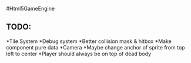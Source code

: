 #Html5GameEngine

## TODO:

*Tile System
*Debug system
*Better collision mask & hitbox
*Make component pure data
*Camera
*Maybe change anchor of sprite from top left to center
*Player should always be on top of dead body
